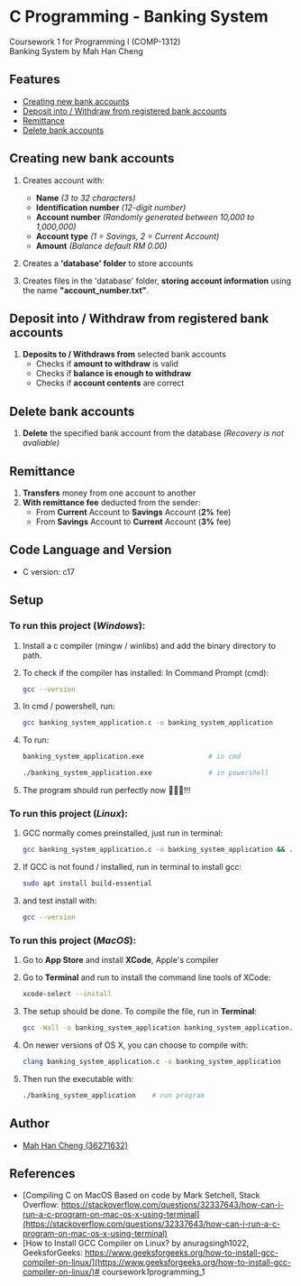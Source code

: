 # C Programming - Banking System 
Coursework 1 for Programming I (COMP-1312)\
Banking System by Mah Han Cheng

## Features
+ [Creating new bank accounts](#creating_new_bank_accounts)
+ [Deposit into / Withdraw from registered bank accounts](#deposit-into-/-withdraw-from-registered-bank-accounts)
+ [Remittance](#remittance)
+ [Delete bank accounts](#delete_bank_accounts)

## Creating new bank accounts
1. Creates account with:
    - **Name** _(3 to 32 characters)_
    - **Identification number** _(12-digit number)_
    - **Account number** _(Randomly generated between 10,000 to 1,000,000)_
    - **Account type** _(1 = Savings, 2 = Current Account)_
    - **Amount** _(Balance default RM 0.00)_

2. Creates a **'database' folder** to store accounts
3. Creates files in the 'database' folder, **storing account information** using the name **"account_number.txt"**.

## Deposit into / Withdraw from registered bank accounts
1. **Deposits to / Withdraws from** selected bank accounts
    - Checks if **amount to withdraw** is valid
    - Checks if **balance is enough to withdraw**
    - Checks if **account contents** are correct

## Delete bank accounts
1. **Delete** the specified bank account from the database _(Recovery is not avaliable)_

## Remittance
1. **Transfers** money from one account to another
2. **With remittance fee** deducted from the sender:
    - From **Current** Account to **Savings** Account (**2%** fee)
    - From **Savings** Account to **Current** Account (**3%** fee)

## Code Language and Version
- C version: c17

## Setup
### To run this project (_Windows_):
1. Install a c compiler (mingw / winlibs) and add the binary directory to path.
2. To check if the compiler has installed:
In Command Prompt (cmd):
    ```sh
    gcc --version
    ```

3. In cmd / powershell, run:
    ```sh
    gcc banking_system_application.c -o banking_system_application      # To compile
    ```
4. To run:
    ```sh
    banking_system_application.exe                # in cmd
    ```
    ```sh
    ./banking_system_application.exe              # in powershell
    ```
4. The program should run perfectly now 🎉🎉🎉!!!

### To run this project (_Linux_):
1. GCC normally comes preinstalled, just run in terminal:
    ```sh
    gcc banking_system_application.c -o banking_system_application && ./banking_system_application
    ```

2. If GCC is not found / installed, run in terminal to install gcc:
    ```sh
    sudo apt install build-essential
    ```
3. and test install with:
    ```sh
    gcc --version
    ```

### To run this project (_MacOS_): 
1. Go to **App Store** and install **XCode**, Apple's compiler

2. Go to **Terminal** and run to install the command line tools of XCode:
    ```sh
    xcode-select --install
    ```

3. The setup should be done. To compile the file, run in **Terminal**:
    ```sh
    gcc -Wall -o banking_system_application banking_system_application.c    # compile
    ``` 

4. On newer versions of OS X, you can choose to compile with:
    ```sh
    clang banking_system_application.c -o banking_system_application        # compile
    ``` 

5. Then run the executable with:
    ```sh
    ./banking_system_application    # run program
    ```

## Author
- [Mah Han Cheng (36271632)](mailto:hcm1e24@soton.ac.uk)

## References
- [Compiling C on MacOS Based on code by Mark Setchell, Stack Overflow: https://stackoverflow.com/questions/32337643/how-can-i-run-a-c-program-on-mac-os-x-using-terminal](https://stackoverflow.com/questions/32337643/how-can-i-run-a-c-program-on-mac-os-x-using-terminal)
- [How to Install GCC Compiler on Linux? by anuragsingh1022, GeeksforGeeks: https://www.geeksforgeeks.org/how-to-install-gcc-compiler-on-linux/](https://www.geeksforgeeks.org/how-to-install-gcc-compiler-on-linux/)#   c o u r s e w o r k _ 1 _ p r o g r a m m i n g _ 1 
 
 
